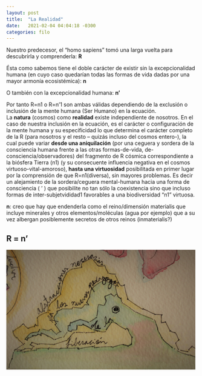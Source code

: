 ```yaml
---
layout: post
title:  "La Realidad"
date:   2021-02-04 04:04:18 -0300
categories: filo
---
```




Nuestro predecesor, el “homo sapiens” tomó una larga vuelta para descubrirla y comprenderla:
**R**

Ésta como sabemos tiene el doble carácter de existir sin la excepcionalidad humana (en cuyo caso quedarían todas las formas de vida dadas por una mayor armonía ecosistémica):
**n**

O también con la excepcionalidad humana:
**n’**

Por tanto R=n1 o R=n’1 son ambas válidas dependiendo de la exclusión o inclusión de la mente humana (Ser Humano) en la ecuación.  
La **natura** (cosmos) como **realidad** existe independiente de nosotros.
En el caso de nuestra inclusión en la ecuación, es el carácter o configuración de la mente humana y su especificidad lo que determina el carácter completo de la R (para nosotros y el resto – quizás incluso del cosmos entero-), la cual puede variar **desde una aniquilación** (por una ceguera y sordera de la consciencia humana frente a las otras formas-de-vida, de-consciencia/observadores) del fragmento de R cósmica correspondiente a la biósfera Tierra (n1) (y su consecuente influencia negativa en el cosmos virtuoso-vital-amoroso),  **hasta una virtuosidad** posibilitada en primer lugar por la comprensión de que R=n1(diversa), sin mayores problemas. Es decir un alejamiento de la sordera/ceguera mental-humana hacia una forma de consciencia ( ’ ) que posibilite no tan sólo la coexistencia sino que incluso formas de inter-subjetvididad1 favorables a una biodiversidad “n1” virtuosa.

**n**: creo que hay que endenderla como el reino/dimensión materialis que incluye minerales y otros elementos/moléculas (agua por ejemplo) que a su vez albergan posiblemente secretos de otros reinos (inmaterialis?)


## R = n’

<img src="/archivos/abstracciones_necesarias.jpeg" width="500"/>
